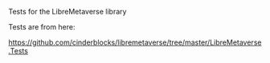 ﻿Tests for the LibreMetaverse library

Tests are from here:

https://github.com/cinderblocks/libremetaverse/tree/master/LibreMetaverse.Tests